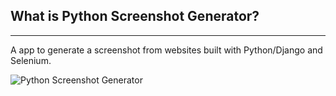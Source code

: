 ## What is Python Screenshot Generator?
--------

A app to generate a screenshot from websites built with Python/Django and Selenium.

![Python Screenshot Generator](/static/img/python_screenshot_generator.png)
